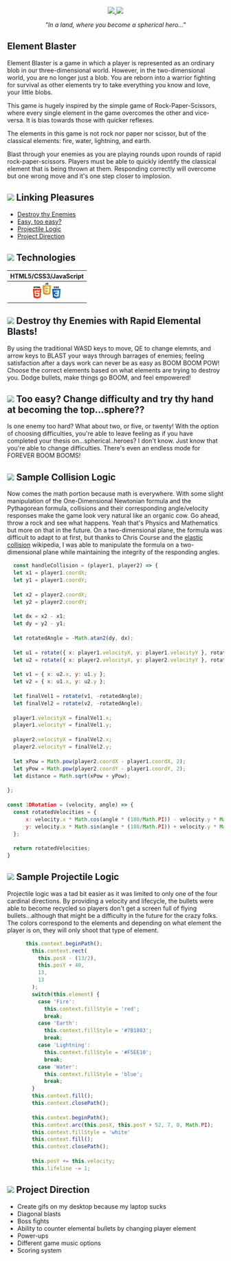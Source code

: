 <p align="center"> 
  
  <a href="https://moistcode.github.io/ElementBlaster/">
    <img src="https://raw.githubusercontent.com/MoistCode/ElementBlaster/gh-pages/assets/images/human.png">
  </a>
  
   <a href="https://moistcode.github.io/ElementBlaster/">
    <img src="https://raw.githubusercontent.com/MoistCode/ElementBlaster/gh-pages/assets/gifs/title.gif">
  </a>
  
  <p align="center"><i>"In a land, where you become a spherical hero...<insert story here>"</i></p>
</p> 

## Element Blaster
Element Blaster is a game in which a player is represented as an ordinary blob in our three-dimensional world. However, in the two-dimensional world, you are no longer just a blob. You are reborn into a warrior fighting for survival as other elements try to take everything you know and love, your little blobs.

This game is hugely inspired by the simple game of Rock-Paper-Scissors, where every single element in the game overcomes the other and vice-versa. It is bias towards those with quicker reflexes.

The elements in this game is not rock nor paper nor scissor, but of the classical elements: fire, water, lightning, and earth.

Blast through your enemies as you are playing rounds upon rounds of rapid rock-paper-scissors. Players must be able to quickly identify the classical element that is being thrown at them. Responding correctly will overcome but one wrong move and it's one step closer to implosion.

<a name="links">
  <h2>
    <img src="https://raw.githubusercontent.com/MoistCode/ElementBlaster/gh-pages/assets/favicons/favicon-16x16.png">
      Linking Pleasures
  </h2>  
</a>

- [Destroy thy Enemies](#destroy)
- [Easy, too easy?](#difficulty)
- [Projectile Logic](#projectile-logic)
- [Project Direction](#project-direction)

<a name="technologies">
  <h2>
    <img src="https://raw.githubusercontent.com/MoistCode/ElementBlaster/gh-pages/assets/favicons/favicon-16x16.png">
      Technologies
  </h2>  
</a>
  
|HTML5/CSS3/JavaScript|
|:-------------------------:|
|<img src="https://github.com/MoistCode/ImaginaryNumblr/blob/master/readme_gifs/Webp.net-resizeimage(4).png">|

<a name="destroy">
  <h2>
    <img src="https://raw.githubusercontent.com/MoistCode/ElementBlaster/gh-pages/assets/favicons/favicon-16x16.png">
      Destroy thy Enemies with Rapid Elemental Blasts!
  </h2>  
</a>
  By using the traditional WASD keys to move, QE to change elemnts, and arrow keys to BLAST your ways through barrages of enemies; feeling satisfaction after a days work can never be as easy as BOOM BOOM POW! Choose the correct elements based on what elements are trying to destroy you. Dodge bullets, make things go BOOM, and feel empowered!

<a name="difficulty">
  <h2>
    <img src="https://raw.githubusercontent.com/MoistCode/ElementBlaster/gh-pages/assets/favicons/favicon-16x16.png">
      Too easy? Change difficulty and try thy hand at becoming the top...sphere??
  </h2>  
</a>
  Is one enemy too hard? What about two, or five, or twenty! With the option of choosing difficulties, you're able to leave feeling as if you have completed your thesis on...spherical..heroes? I don't know. Just know that you're able to change difficulties. There's even an endless mode for FOREVER BOOM BOOMS!

<a name="collision-logic">
  <h2>
    <img src="https://raw.githubusercontent.com/MoistCode/ElementBlaster/gh-pages/assets/favicons/favicon-16x16.png">
      Sample Collision Logic
  </h2>  
</a>

  Now comes the math portion because math is everywhere. With some slight manipulation of the One-Dimensional Newtonian formula and the Pythagorean formula, collisions and their corresponding angle/velocity responses make the game look very natural like an organic cow. Go ahead, throw a rock and see what happens. Yeah that's Physics and Mathematics but more on that in the future. On a two-dimensional plane, the formula was difficult to adapt to at first, but thanks to Chris Course and the [elastic collision](https://en.wikipedia.org/wiki/Elastic_collision) wikipedia, I was able to manipulate the formula on a two-dimensional plane while maintaining the integrity of the responding angles.

``` javascript
  const handleCollision = (player1, player2) => {
  let x1 = player1.coordX;
  let y1 = player1.coordY;

  let x2 = player2.coordX;
  let y2 = player2.coordY;

  let dx = x2 - x1;
  let dy = y2 - y1;

  let rotatedAngle = -Math.atan2(dy, dx);

  let u1 = rotate({ x: player1.velocityX, y: player1.velocityY }, rotatedAngle);
  let u2 = rotate({ x: player2.velocityX, y: player2.velocityY }, rotatedAngle);

  let v1 = { x: u2.x, y: u1.y };
  let v2 = { x: u1.x, y: u2.y };

  let finalVel1 = rotate(v1, -rotatedAngle);
  let finalVel2 = rotate(v2, -rotatedAngle);

  player1.velocityX = finalVel1.x;
  player1.velocityY = finalVel1.y;

  player2.velocityX = finalVel2.x;
  player2.velocityY = finalVel2.y;

  let xPow = Math.pow(player2.coordX - player1.coordX, 2);
  let yPow = Math.pow(player2.coordY - player1.coordY, 2);
  let distance = Math.sqrt(xPow + yPow);

};

const 1DRotation = (velocity, angle) => {
  const rotatedVelocities = {
      x: velocity.x * Math.cos(angle * (180/Math.PI)) - velocity.y * Math.sin(angle * (180/Math.PI)),
      y: velocity.x * Math.sin(angle * (180/Math.PI)) + velocity.y * Math.cos(angle * (180/Math.PI))
  };

  return rotatedVelocities;
}
```

<a name="projectile-logic">
  <h2>
    <img src="https://raw.githubusercontent.com/MoistCode/ElementBlaster/gh-pages/assets/favicons/favicon-16x16.png">
      Sample Projectile Logic
  </h2>  
</a>

  Projectile logic was a tad bit easier as it was limited to only one of the four cardinal directions. By providing a velocity and lifecycle, the bullets were able to become recycled so players don't get a screen full of flying bullets...although that might be a difficulty in the future for the crazy folks. The colors correspond to the elements and depending on what element the player is on, they will only shoot that type of element.

```javascript 
      this.context.beginPath();
        this.context.rect(
          this.posX - (13/2),
          this.posY + 40,
          13,
          13
        );
        switch(this.element) {
          case 'Fire':
            this.context.fillStyle = 'red';
            break;
          case 'Earth':
            this.context.fillStyle = '#7B1803';
            break;
          case 'Lightning':
            this.context.fillStyle = '#F5EE10';
            break;
          case 'Water':
            this.context.fillStyle = 'blue';
            break;
        }
        this.context.fill();
        this.context.closePath();

        this.context.beginPath();
        this.context.arc(this.posX, this.posY + 52, 7, 0, Math.PI);
        this.context.fillStyle = 'white'
        this.context.fill();
        this.context.closePath();

        this.posY += this.velocity;
        this.lifeline -= 1;
```

<a name="project-direction">
  <h2>
    <img src="https://raw.githubusercontent.com/MoistCode/ElementBlaster/gh-pages/assets/favicons/favicon-16x16.png">
      Project Direction
  </h2>  
</a>

* Create gifs on my desktop because my laptop sucks
* Diagonal blasts
* Boss fights 
* Ability to counter elemental bullets by changing player element
* Power-ups
* Different game music options
* Scoring system

